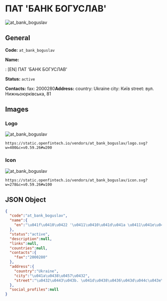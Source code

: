 
# ПАТ 'БАНК БОГУСЛАВ' 
![at_bank_boguslav](https://static.openfintech.io/vendors/at_bank_boguslav/logo.svg?w=400&c=v0.59.26#w200)  

## General 
 
**Code:** `at_bank_boguslav` 
 
**Name:** 
 
:	[EN] ПАТ 'БАНК БОГУСЛАВ' 
 
**Status:** `active` 
 
**Contacts:** 
fax: 2000280**Address:** 
country: Ukraine 
city: Київ 
street: вул. Нижньоюрківська, 81 

## Images 

### Logo 
 
![at_bank_boguslav](https://static.openfintech.io/vendors/at_bank_boguslav/logo.svg?w=400&c=v0.59.26#w200)  

```
https://static.openfintech.io/vendors/at_bank_boguslav/logo.svg?w=400&c=v0.59.26#w200
```  

### Icon 
 
![at_bank_boguslav](https://static.openfintech.io/vendors/at_bank_boguslav/icon.svg?w=278&c=v0.59.26#w100)  

```
https://static.openfintech.io/vendors/at_bank_boguslav/icon.svg?w=278&c=v0.59.26#w100
```  

## JSON Object 

```json
{
  "code":"at_bank_boguslav",
  "name":{
    "en":"\u041f\u0410\u0422 '\u0411\u0410\u041d\u041a \u0411\u041e\u0413\u0423\u0421\u041b\u0410\u0412'"
  },
  "status":"active",
  "description":null,
  "links":null,
  "countries":null,
  "contacts":{
    "fax":"2000280"
  },
  "address":{
    "country":"Ukraine",
    "city":"\u041a\u0438\u0457\u0432",
    "street":"\u0432\u0443\u043b. \u041d\u0438\u0436\u043d\u044c\u043e\u044e\u0440\u043a\u0456\u0432\u0441\u044c\u043a\u0430, 81"
  },
  "social_profiles":null
}
```  
